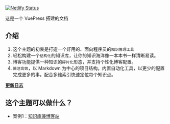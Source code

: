 [![Netlify Status](https://api.netlify.com/api/v1/badges/08384eda-3ecf-4f26-a4b5-a70575d81542/deploy-status)](https://app.netlify.com/sites/theme-vdoing-blog/deploys)

这是一个 VuePress 搭建的文档

## 介绍
1. 这个主题的初衷是打造一个好用的、面向程序员的`知识管理工具`
2. 轻松构建一个`结构化`的知识库，让你的知识海洋像一本本书一样清晰易读。
3. 博客功能提供一种知识的`碎片化`形态，并支持个性化博客配置。
4. `简洁高效`，以 Markdown 为中心的项目结构。内置自动化工具，以更少的配置完成更多的事。配合多维索引快速定位每个知识点。

[**更新日志**](https://github.com/alarikshaw/vuepress-theme-vdoing/releases)

## 这个主题可以做什么？
* 案例1：[知识库兼博客站](http://www.alarikshaw.cn/)
<!-- * 案例2：[仅博客站](https://xugaoyi.github.io/vdoing-demo-blog/)
* 案例3：[仅知识库](https://xugaoyi.github.io/vdoing-demo-repository/)
* 案例4：[文档站](https://xugaoyi.github.io/vuepress-theme-vdoing-doc/) -->

